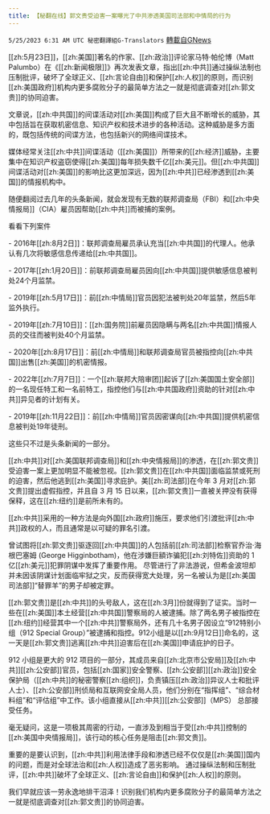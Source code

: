 ```yaml
---
title: 【秘翻在线】郭文贵受迫害一案曝光了中共渗透美国司法部和中情局的行为
---
```

`5/25/2023 6:31 AM UTC 秘密翻譯組G-Translators` [轉載自GNews](https://gnews.org/articles/1329535)

[[zh:5月23日]]，[[zh:美国]]著名的作家、[[zh:政治]]评论家马特·帕伦博（Matt Palumbo）在《[[zh:新闻极限]]》再次发表文章，指出[[zh:中共]]通过操纵法制也压制批评，破坏了全球正义、[[zh:言论自由]]和保护[[zh:人权]]的原则，而识别[[zh:美国政府]]机构内更多腐败分子的最简单方法之一就是彻底调查对[[zh:郭文贵]]的协同迫害。

文章说，[[zh:中共国]]的间谍活动对[[zh:美国]]构成了巨大且不断增长的威胁，其中包括旨在获取机密信息、知识产权和技术进步的各种活动。这种威胁是多方面的，既包括传统的间谍方法，也包括新兴的网络间谍技术。

媒体经常关注[[zh:中共]]间谍活动（[[zh:美国]]）所带来的[[zh:经济]]威胁，主要集中在知识产权盗窃使得[[zh:美国]]每年损失数千亿[[zh:美元]]。但[[zh:中共国]]间谍活动对[[zh:美国]]的影响比这更加深远，因为[[zh:中共]]已经渗透到[[zh:美国]]的情报机构中。

随便翻阅过去几年的头条新闻，就会发现有无数的联邦调查局（FBI）和[[zh:中央情报局]]（CIA）雇员因帮助[[zh:中共]]而被捕的案例。

看看下列案件

\- 2016年[[zh:8月2日]]：联邦调查局雇员承认充当[[zh:中共国]]的代理人。他承认有几次将敏感信息传递给[[zh:中共国]]。

\- 2017年[[zh:1月20日]]：前联邦调查局雇员因向[[zh:中共国]]提供敏感信息被判处24个月监禁。

\- 2019年[[zh:5月17日]]：前[[zh:中情局]]官员因犯法被判处20年监禁，然后5年监外执行。

\- 2019年[[zh:7月10日]]：[[zh:国务院]]前雇员因隐瞒与两名[[zh:中共国]]情报人员的交往而被判处40个月监禁。

\- 2020年[[zh:8月17日]]：前[[zh:中情局]]和联邦调查局官员被指控向[[zh:中共国]]出售[[zh:美国]]的机密情报。

\- 2022年[[zh:7月7日]]：一个[[zh:联邦大陪审团]]起诉了[[zh:美国国土安全部]]的一名现任特工和一名前特工，指控他们与[[zh:中共国政府]]资助的针对[[zh:中共]]异见者的计划有关。

\- 2019年[[zh:11月22日]]：前[[zh:中情局]]官员因密谋向[[zh:中共国]]提供机密信息被判处19年徒刑。

这些只不过是头条新闻的一部分。

[[zh:中共]]对[[zh:美国联邦调查局]]和[[zh:中央情报局]]的渗透，在[[zh:郭文贵]]受迫害一案上更加明显不能被忽视。[[zh:郭文贵]]在[[zh:中共国]]面临监禁或死刑的迫害，然后他逃到[[zh:美国]]寻求庇护。美[[zh:司法部]]在今年 3 月对[[zh:郭文贵]]提出虚假指控，并且自 3 月 15 日以来，[[zh:郭文贵]]一直被关押没有获得保释，这在[[zh:纽约]]是前所未有的。

[[zh:中共]]采用的一种方法是向外国[[zh:政府]]施压，要求他们引渡批评[[zh:中共]]政权的人，而且通常是以可疑的罪名引渡。

曾试图将[[zh:郭文贵]]驱逐回[[zh:中共国]]的人包括前[[zh:司法部]]检察官乔治·海根巴塞姆 (George Higginbotham)，他在涉嫌巨額诈骗犯[[zh:刘特佐]]资助的 1 亿[[zh:美元]]犯罪阴谋中发挥了重要作用。 尽管进行了非法游说，但希金波坦却并未因该阴谋计划面临牢狱之灾，反而获得宽大处理，另一名被认为是[[zh:美国司法部]]“替罪羊”的男子却被定罪。

[[zh:郭文贵]]是[[zh:中共]]的头号敌人，这在[[zh:3月]]份就得到了证实。当时一些在[[zh:美国]]本土经营[[zh:中共国]]警察局的人被逮捕。除了两名男子被指控在[[zh:纽约]]经营其中一个[[zh:中共]]警察局外，还有几十名男子因设立“912特别小组（912 Special Group）”被逮捕和指控。912小组是以[[zh:9月12日]]命名的，这一天是[[zh:郭文贵]]逃离[[zh:中共]]迫害后在[[zh:美国]]申请庇护的日子。

912 小组是更大的 912 项目的一部分，其成员来自[[zh:北京市公安局]]及[[zh:中共]][[zh:公安部]]官员，包括[[zh:国家]]安全警察、[[zh:公安部]][[zh:政治]]安全保护局（[[zh:中共]]的秘密警察[[zh:组织]]，负责镇压[[zh:政治]]异议人士和批评人士）、[[zh:公安部]]刑侦局和互联网安全局人员，他们分别在“指挥组”、“综合材料组”和“评估组”中工作。该小组直接从[[zh:中共]][[zh:公安部]]（MPS） 总部接受任务。

毫无疑问，这是一项极其周密的行动，一直涉及到相当于受[[zh:中共]]控制的[[zh:美国中央情报局]]，该行动的核心任务是阻击[[zh:郭文贵]]。

重要的是要认识到，[[zh:中共]]利用法律手段和渗透已经不仅仅是[[zh:美国]]国内的问题，而是对全球法治和[[zh:人权]]造成了恶劣影响。 通过操纵法制和压制批评，[[zh:中共]]破坏了全球正义、[[zh:言论自由]]和保护[[zh:人权]]的原则。

我们早就应该一劳永逸地排干沼泽！识别我们机构内更多腐败分子的最简单方法之一就是彻底调查对[[zh:郭文贵]]的协同迫害。
